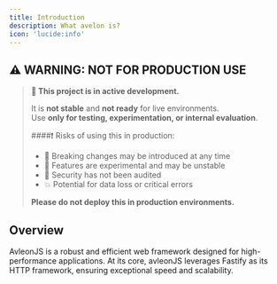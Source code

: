 ```yaml
---
title: Introduction
description: What avelon is?
icon: 'lucide:info'
---
```

## ⚠️ WARNING: NOT FOR PRODUCTION USE

> **🚧 This project is in active development.**
>
> It is **not stable** and **not ready** for live environments.  
> Use **only for testing, experimentation, or internal evaluation**.
>
> ####❗ Risks of using this in production:
>
> - 🔄 Breaking changes may be introduced at any time
> - 🧪 Features are experimental and may be unstable
> - 🔐 Security has not been audited
> - 💥 Potential for data loss or critical errors
>
> **Please do not deploy this in production environments.**
## Overview
AvleonJS is a robust and efficient web framework designed for high-performance applications. At its core, avleonJS leverages Fastify as its HTTP framework, ensuring exceptional speed and scalability.


